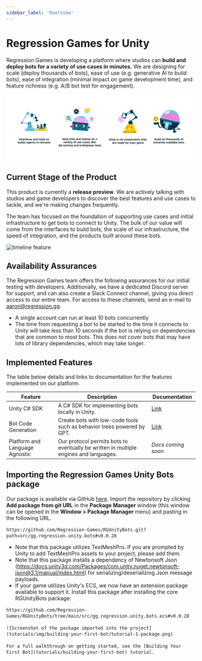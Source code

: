 ```yaml
---
sidebar_label: 'Overview'
---
```


# Regression Games for Unity

Regression Games is developing a platform where studios can **build and deploy bots for a variety of use cases in minutes.** We are designing for scale (deploy thousands of bots), ease of use (e.g. generative AI to build bots), ease of integration (minimal impact on game development time), and feature richness (e.g. A/B bot test for engagement).

![vision](img/vision.png)

## Current Stage of the Product

This product is currently a **release preview**. We are actively talking with studios and game developers to discover the best features and use cases to tackle, and we're making changes frequently.

The team has focused on the foundation of supporting use cases and initial infrastructure to get bots to connect to Unity. The bulk
of our value will come from the interfaces to build bots, the scale of our infrastructure, the speed of integration, and the products
built around these bots.

![timeline feature](session-insights/img/replay/timeline.png)

## Availability Assurances

The Regression Games team offers the following assurances for our initial testing with developers. Additionally, we have a dedicated Discord server for support, and can also create a Slack Connect channel, giving you direct access to our entire team. For access to
these channels, send an e-mail to [aaron@regression.gg](mailto:aaron@regression.gg).

* A single account can run at least 10 bots concurrently
* The time from requesting a bot to be started to the time it connects to Unity will take less than 10 seconds if the bot is relying on dependencies that are common to most bots. This does not cover bots that may have lots of library dependencies, which may take longer.

## Implemented Features

The table below details and links to documentation for the features implemented on our platform.

| **Feature**                    | **Description**                                                                                                   | **Documentation**                                |
|--------------------------------|-------------------------------------------------------------------------------------------------------------------|--------------------------------------------------|
| Unity C# SDK                   | A C# SDK for implementing bots locally in Unity.                                                                  | [Link](creating-bots/csharp/adaptive-bots) |
| Bot Code Generation            | Create bots with low-code tools such as behavior trees powered by GPT.                                            | [Link](creating-bots/csharp/agent-builder)       |
| Platform and Language Agnostic | Our protocol permits bots to eventually be written in multiple engines and languages.                             | _Docs coming soon_                               |  

## Importing the Regression Games Unity Bots package

Our package is available via GitHub [here](https://github.com/Regression-Games/RGUnityBots). Import the repository by 
clicking **Add package from git URL** in the **Package Manager** window (this window can be opened
in the **Window > Package Manager** menu) and pasting in the following URL.

```
https://github.com/Regression-Games/RGUnityBots.git?path=src/gg.regression.unity.bots#v0.0.28
```

- Note that this package utilizes TextMeshPro.  If you are prompted by Unity to add TextMeshPro assets to your project, please add them.
- Note that this package installs a dependency of Newtonsoft Json (https://docs.unity3d.com/Packages/com.unity.nuget.newtonsoft-json@3.1/manual/index.html) for serializing/deserializing Json message payloads.
- If your game utilizes Unity's ECS, we now have an extension package available to support it. Install this package after installing the core RGUnityBots package:

```
https://github.com/Regression-Games/RGUnityBots/tree/main/src/gg.regression.unity.bots.ecs#v0.0.28

![Screenshot of the package imported into the project](tutorials/img/building-your-first-bot/tutorial-1-package.png)

For a full walkthrough on getting started, see the [Building Your First Bot](tutorials/building-your-first-bot) tutorial.
